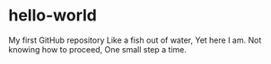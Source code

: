 # hello-world
My first GitHub repository
Like a fish out of water,
Yet here I am.
Not knowing how to proceed,
One small step a time.
